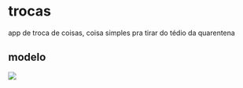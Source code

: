 # trocas

app de troca de coisas, coisa simples pra tirar do tédio da quarentena

## modelo
<img src="https://github.com/Roleverso-TEAM/trocas/blob/master/modelo.png">
